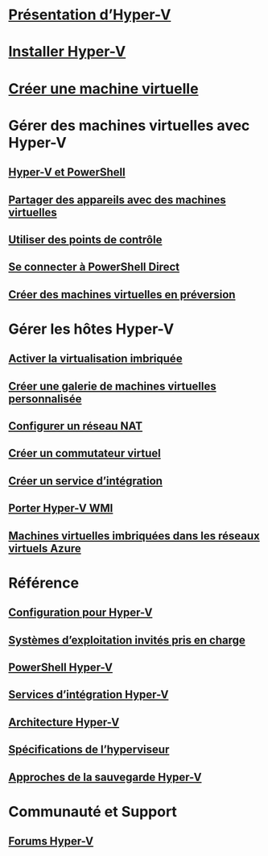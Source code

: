 # [Présentation d’Hyper-V](./about/index.md)
# [Installer Hyper-V](quick-start/enable-hyper-v.md)
# [Créer une machine virtuelle](quick-start/quick-create-virtual-machine.md)

# Gérer des machines virtuelles avec Hyper-V
## [Hyper-V et PowerShell](quick-start/try-hyper-v-powershell.md)
## [Partager des appareils avec des machines virtuelles](user-guide/enhanced-session-mode.md)
## [Utiliser des points de contrôle](user-guide/checkpoints.md)
## [Se connecter à PowerShell Direct](user-guide/powershell-direct.md)
## [Créer des machines virtuelles en préversion](user-guide/create-pre-release-vm.md)

# Gérer les hôtes Hyper-V
## [Activer la virtualisation imbriquée](user-guide/nested-virtualization.md)
## [Créer une galerie de machines virtuelles personnalisée](user-guide/custom-gallery.md)
## [Configurer un réseau NAT](user-guide/setup-nat-network.md)
## [Créer un commutateur virtuel](quick-start/connect-to-network.md)
## [Créer un service d’intégration](user-guide/make-integration-service.md)
## [Porter Hyper-V WMI](user-guide/refactor-wmiv1-to-wmiv2.md)
## [Machines virtuelles imbriquées dans les réseaux virtuels Azure](user-guide/nested-virtualization-azure-virtual-network.md) 

# Référence
## [Configuration pour Hyper-V](reference/hyper-v-requirements.md)
## [Systèmes d’exploitation invités pris en charge](about/supported-guest-os.md)
## [PowerShell Hyper-V](https://docs.microsoft.com/powershell/module/hyper-v/index?view=win10-ps)
## [Services d’intégration Hyper-V](reference/integration-services.md)
## [Architecture Hyper-V](reference/hyper-v-architecture.md)
## [Spécifications de l’hyperviseur](reference/tlfs.md)
## [Approches de la sauvegarde Hyper-V](reference/HyperVBackupApproaches.md)

# Communauté et Support
## [Forums Hyper-V](https://social.technet.microsoft.com/Forums/windowsserver/home?forum=winserverhyperv)
